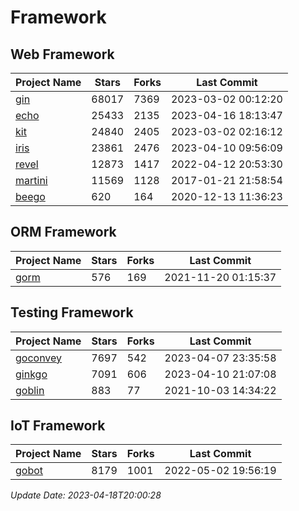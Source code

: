 # Framework

## Web Framework
| Project Name | Stars | Forks | Last Commit |
| ------------ | ----- | ----- | ----------- |
| [gin](https://github.com/gin-gonic/gin) | 68017 | 7369 | 2023-03-02 00:12:20 |
| [echo](https://github.com/labstack/echo) | 25433 | 2135 | 2023-04-16 18:13:47 |
| [kit](https://github.com/go-kit/kit) | 24840 | 2405 | 2023-03-02 02:16:12 |
| [iris](https://github.com/kataras/iris) | 23861 | 2476 | 2023-04-10 09:56:09 |
| [revel](https://github.com/revel/revel) | 12873 | 1417 | 2022-04-12 20:53:30 |
| [martini](https://github.com/go-martini/martini) | 11569 | 1128 | 2017-01-21 21:58:54 |
| [beego](https://github.com/astaxie/beego) | 620 | 164 | 2020-12-13 11:36:23 |

## ORM Framework
| Project Name | Stars | Forks | Last Commit |
| ------------ | ----- | ----- | ----------- |
| [gorm](https://github.com/jinzhu/gorm) | 576 | 169 | 2021-11-20 01:15:37 |

## Testing Framework
| Project Name | Stars | Forks | Last Commit |
| ------------ | ----- | ----- | ----------- |
| [goconvey](https://github.com/smartystreets/goconvey) | 7697 | 542 | 2023-04-07 23:35:58 |
| [ginkgo](https://github.com/onsi/ginkgo) | 7091 | 606 | 2023-04-10 21:07:08 |
| [goblin](https://github.com/franela/goblin) | 883 | 77 | 2021-10-03 14:34:22 |

## IoT Framework
| Project Name | Stars | Forks | Last Commit |
| ------------ | ----- | ----- | ----------- |
| [gobot](https://github.com/hybridgroup/gobot) | 8179 | 1001 | 2022-05-02 19:56:19 |

*Update Date: 2023-04-18T20:00:28*